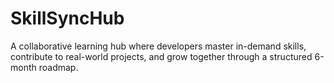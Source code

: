 # SkillSyncHub
A collaborative learning hub where developers master in-demand skills, contribute to real-world projects, and grow together through a structured 6-month roadmap.
